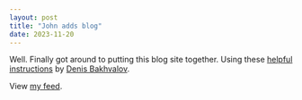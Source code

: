 ```yaml
---
layout: post
title: "John adds blog"
date: 2023-11-20
---
```


Well. Finally got around to putting this blog site together. Using these [helpful instructions](https://easyperf.net/guides/github-pages) by [Denis Bakhvalov](https://easyperf.net/).

View [my feed](http://tromp.github.io/blog/atom.xml).
